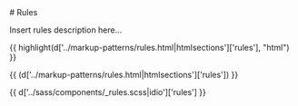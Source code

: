 <section class="copy">
# Rules

Insert rules description here...

{{ highlight(d['../markup-patterns/rules.html|htmlsections']['rules'], "html") }}

{{ (d['../markup-patterns/rules.html|htmlsections']['rules']) }}

{{ d['../sass/components/_rules.scss|idio']['rules'] }}

</section>
